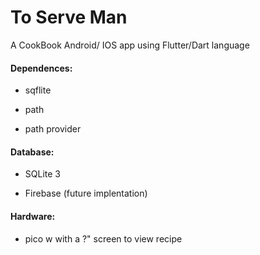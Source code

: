 # To Serve Man

A CookBook Android/ IOS app using  Flutter/Dart language



#### Dependences:

-  sqflite

-  path

-  path provider
  
  

#### Database:

- SQLite 3

- Firebase (future implentation)



#### Hardware:

- pico w with a ?" screen to view recipe
